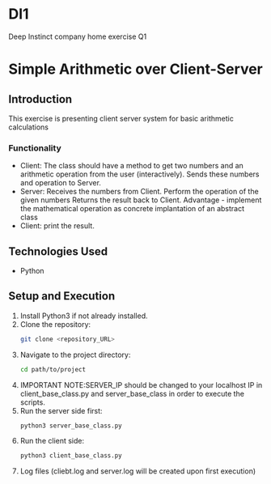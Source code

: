 # DI1
Deep Instinct company home exercise Q1
# Simple Arithmetic over Client-Server

## Introduction
This exercise is presenting client server system for basic arithmetic calculations

### Functionality
- Client:
    The class should have a method to get two numbers and an arithmetic
    operation from the user (interactively).
    Sends these numbers and operation to Server.
- Server:
    Receives the numbers from Client.
    Perform the operation of the given numbers
    Returns the result back to Client.
    Advantage - implement the mathematical operation as concrete implantation
    of an abstract class
- Client:
    print the result.

## Technologies Used
- Python

## Setup and Execution
1. Install Python3 if not already installed.
2. Clone the repository:
    ```bash
    git clone <repository_URL>
    ```
3. Navigate to the project directory:
    ```bash
    cd path/to/project
    ```
4. IMPORTANT NOTE:SERVER_IP should be changed to your localhost IP in client_base_class.py and server_base_class in order to execute the scripts.
5. Run the server side first:
    ```bash
    python3 server_base_class.py
    ```
6. Run the client side:
    ```bash
    python3 client_base_class.py
    ```
7. Log files (cliebt.log and server.log will be created upon first execution)

